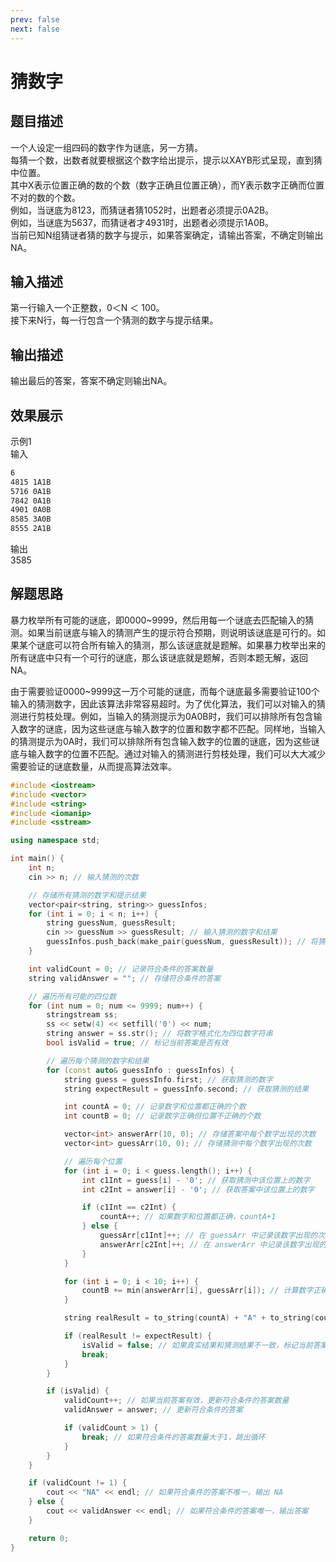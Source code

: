 ```yaml
---
prev: false
next: false
---
```


# 猜数字

## 题目描述

一个人设定一组四码的数字作为谜底，另一方猜。  
每猜一个数，出数者就要根据这个数字给出提示，提示以XAYB形式呈现，直到猜中位置。  
其中X表示位置正确的数的个数（数字正确且位置正确），而Y表示数字正确而位置不对的数的个数。  
例如，当谜底为8123，而猜谜者猜1052时，出题者必须提示0A2B。  
例如，当谜底为5637，而猜谜者才4931时，出题者必须提示1A0B。  
当前已知N组猜谜者猜的数字与提示，如果答案确定，请输出答案，不确定则输出NA。

## 输入描述

第一行输入一个正整数，0＜N ＜ 100。  
接下来N行，每一行包含一个猜测的数字与提示结果。

## 输出描述

输出最后的答案，答案不确定则输出NA。

## 效果展示

示例1  
输入

```bash
6
4815 1A1B
5716 0A1B
7842 0A1B
4901 0A0B
8585 3A0B
8555 2A1B
```

输出  
3585

## 解题思路

暴力枚举所有可能的谜底，即0000~9999，然后用每一个谜底去匹配输入的猜测。如果当前谜底与输入的猜测产生的提示符合预期，则说明该谜底是可行的。如果某个谜底可以符合所有输入的猜测，那么该谜底就是题解。如果暴力枚举出来的所有谜底中只有一个可行的谜底，那么该谜底就是题解，否则本题无解，返回NA。

由于需要验证0000~9999这一万个可能的谜底，而每个谜底最多需要验证100个输入的猜测数字，因此该算法非常容易超时。为了优化算法，我们可以对输入的猜测进行剪枝处理。例如，当输入的猜测提示为0A0B时，我们可以排除所有包含输入数字的谜底，因为这些谜底与输入数字的位置和数字都不匹配。同样地，当输入的猜测提示为0A时，我们可以排除所有包含输入数字的位置的谜底，因为这些谜底与输入数字的位置不匹配。通过对输入的猜测进行剪枝处理，我们可以大大减少需要验证的谜底数量，从而提高算法效率。

```cpp
#include <iostream>
#include <vector>
#include <string>
#include <iomanip>
#include <sstream>

using namespace std;

int main() {
    int n;
    cin >> n; // 输入猜测的次数

    // 存储所有猜测的数字和提示结果
    vector<pair<string, string>> guessInfos;
    for (int i = 0; i < n; i++) {
        string guessNum, guessResult;
        cin >> guessNum >> guessResult; // 输入猜测的数字和结果
        guessInfos.push_back(make_pair(guessNum, guessResult)); // 将猜测的数字和结果存入列表中
    }

    int validCount = 0; // 记录符合条件的答案数量
    string validAnswer = ""; // 存储符合条件的答案

    // 遍历所有可能的四位数
    for (int num = 0; num <= 9999; num++) {
        stringstream ss;
        ss << setw(4) << setfill('0') << num;
        string answer = ss.str(); // 将数字格式化为四位数字符串
        bool isValid = true; // 标记当前答案是否有效

        // 遍历每个猜测的数字和结果
        for (const auto& guessInfo : guessInfos) {
            string guess = guessInfo.first; // 获取猜测的数字
            string expectResult = guessInfo.second; // 获取猜测的结果

            int countA = 0; // 记录数字和位置都正确的个数
            int countB = 0; // 记录数字正确但位置不正确的个数

            vector<int> answerArr(10, 0); // 存储答案中每个数字出现的次数
            vector<int> guessArr(10, 0); // 存储猜测中每个数字出现的次数

            // 遍历每个位置
            for (int i = 0; i < guess.length(); i++) {
                int c1Int = guess[i] - '0'; // 获取猜测中该位置上的数字
                int c2Int = answer[i] - '0'; // 获取答案中该位置上的数字

                if (c1Int == c2Int) {
                    countA++; // 如果数字和位置都正确，countA+1
                } else {
                    guessArr[c1Int]++; // 在 guessArr 中记录该数字出现的次数
                    answerArr[c2Int]++; // 在 answerArr 中记录该数字出现的次数
                }
            }

            for (int i = 0; i < 10; i++) {
                countB += min(answerArr[i], guessArr[i]); // 计算数字正确但位置不正确的个数
            }

            string realResult = to_string(countA) + "A" + to_string(countB) + "B"; // 根据猜测和答案计算真实结果

            if (realResult != expectResult) {
                isValid = false; // 如果真实结果和猜测结果不一致，标记当前答案为无效
                break;
            }
        }

        if (isValid) {
            validCount++; // 如果当前答案有效，更新符合条件的答案数量
            validAnswer = answer; // 更新符合条件的答案

            if (validCount > 1) {
                break; // 如果符合条件的答案数量大于1，跳出循环
            }
        }
    }

    if (validCount != 1) {
        cout << "NA" << endl; // 如果符合条件的答案不唯一，输出 NA
    } else {
        cout << validAnswer << endl; // 如果符合条件的答案唯一，输出答案
    }

    return 0;
}
```
